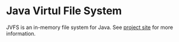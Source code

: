 # Java Virtul File System

JVFS is an in-memory file system for Java. See [project site][1] for more information.

[1]: http://weltraumschaf.github.io/jvfs/
